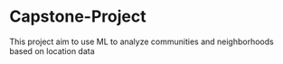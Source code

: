 # Capstone-Project
This project aim to use ML to analyze communities and neighborhoods based on location data
